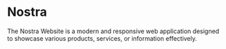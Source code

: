 # Nostra
The Nostra Website is a modern and responsive web application designed to showcase various products, services, or information effectively. 

